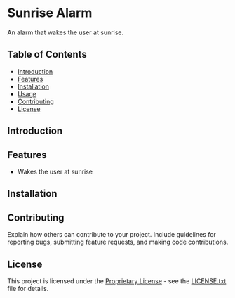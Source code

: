 # Sunrise Alarm

An alarm that wakes the user at sunrise.

## Table of Contents

- [Introduction](#introduction)
- [Features](#features)
- [Installation](#installation)
- [Usage](#usage)
- [Contributing](#contributing)
- [License](#license)

## Introduction



## Features

- Wakes the user at sunrise

## Installation

## Contributing

Explain how others can contribute to your project. Include guidelines for reporting bugs, submitting feature requests, and making code contributions.

## License

This project is licensed under the [Proprietary License](LICENSE.txt) - see the [LICENSE.txt](LICENSE.txt) file for details.